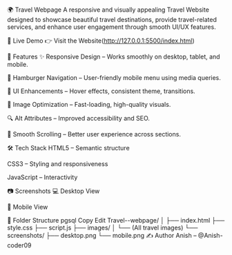 🌍 Travel Webpage
A responsive and visually appealing Travel Website designed to showcase beautiful travel destinations, provide travel-related services, and enhance user engagement through smooth UI/UX features.

🚀 Live Demo
👉 Visit the Website(http://127.0.0.1:5500/index.html)

📌 Features
✨ Responsive Design – Works smoothly on desktop, tablet, and mobile.

📱 Hamburger Navigation – User-friendly mobile menu using media queries.

🎨 UI Enhancements – Hover effects, consistent theme, transitions.

🌄 Image Optimization – Fast-loading, high-quality visuals.

🔍 Alt Attributes – Improved accessibility and SEO.

🧭 Smooth Scrolling – Better user experience across sections.

🛠️ Tech Stack
HTML5 – Semantic structure

CSS3 – Styling and responsiveness

JavaScript – Interactivity

📷 Screenshots
💻 Desktop View

📱 Mobile View

📂 Folder Structure
pgsql
Copy
Edit
Travel--webpage/
│
├── index.html
├── style.css
├── script.js
├── images/
│   └── (All travel images)
└── screenshots/
    ├── desktop.png
    └── mobile.png
✍️ Author
Anish – @Anish-coder09
